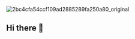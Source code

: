 ![2bc4cfa54ccf109ad2885289fa250a80_original](https://github.com/user-attachments/assets/d6670cbb-0ca4-4654-924b-e7c195c9c135)
## Hi there 👋

<!--
**rafaasouza/rafaasouza** is a ✨ _special_ ✨ repository because its `README.md` (this file) appears on your GitHub profile.

Here are some ideas to get you started:

- 🔭 I’m currently working on ...
- 🌱 I’m currently learning ...
- 👯 I’m looking to collaborate on ...
- 🤔 I’m looking for help with ...
- 💬 Ask me about ...
- 📫 How to reach me: ...
- 😄 Pronouns: ...
- ⚡ Fun fact: ...
-->
